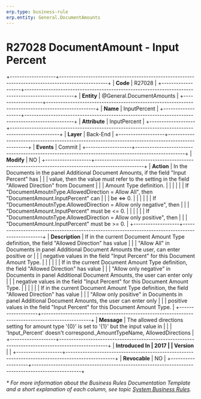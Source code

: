 ```yaml
---
erp.type: business-rule
erp.entity: General.DocumentAmounts
---
```


# R27028 DocumentAmount - Input Percent
+-------------------+--------------------------------------------------------------------------------------------------+
| **Code**          | R27028                                                                                           |
+-------------------+--------------------------------------------------------------------------------------------------+
| **Entity**        | @General.DocumentAmounts                                                                         |
+-------------------+--------------------------------------------------------------------------------------------------+
| **Name**          | InputPercent                                                                                     |
+-------------------+--------------------------------------------------------------------------------------------------+
| **Attribute**     | InputPercent                                                                                     |
+-------------------+--------------------------------------------------------------------------------------------------+
| **Layer**         | Back-End                                                                                         |
+-------------------+--------------------------------------------------------------------------------------------------+
| **Events**        | Commit                                                                                           |
+-------------------+--------------------------------------------------------------------------------------------------+
| **Modify**        | NO                                                                                               |
+-------------------+--------------------------------------------------------------------------------------------------+
| **Action**        | In the Documents in the panel Additional Document Amounts, if the field "Input Percent" has      |
|                   | value, then the value must refer to the setting in the field "Allowed Direction" from Document   |
|                   | Amount Type definition.                                                                          |
|                   |                                                                                                  |
|                   | If \"DocumentAmoutnType.AllowedDirection = Allow All\", then \"DocumentAmount.InputPercent\" can |
|                   | be \<=\> 0.                                                                                      |
|                   |                                                                                                  |
|                   | If \"DocumentAmoutnType.AllowedDirection = Allow only negative\", then                           |
|                   | \"DocumentAmount.InputPercent\" must be \<= 0.                                                   |
|                   |                                                                                                  |
|                   | If \"DocumentAmoutnType.AllowedDirection = Allow only positive\", then                           |
|                   | \"DocumentAmount.InputPercent\" must be \>= 0.                                                   |
+-------------------+--------------------------------------------------------------------------------------------------+
| **Description**   | If in the current Document Amount Type definition, the field "Allowed Direction" has value       |
|                   | "Allow All" in Documents in panel Additional Document Amounts the user, can enter positive or    |
|                   | negative values in the field "Input Percent" for this Document Amount Type.                      |
|                   |                                                                                                  |
|                   | If in the current Document Amount Type definition, the field "Allowed Direction" has value       |
|                   | "Allow only negative" in Documents in panel Additional Document Amounts, the user can enter only |
|                   | negative values in the field "Input Percent" for this Document Amount Type.                      |
|                   |                                                                                                  |
|                   | If in the current Document Amount Type definition, the field "Allowed Direction" has value       |
|                   | "Allow only positive" in Documents in panel Additional Document Amounts, the user can enter only |
|                   | positive values in the field "Input Percent" for this Document Amount Type.                      |
+-------------------+--------------------------------------------------------------------------------------------------+
| **Message**       | The allowed directions setting for amount type \'{0}\' is set to \'{1}\' but the input value in  |
|                   | \'Input_Percent\' doesn\'t correspond.,AmountTypeName, AllowedDirections                         |
+-------------------+--------------------------------------------------------------------------------------------------+
| **Introduced In   | 2017                                                                                             |
| Version**         |                                                                                                  |
+-------------------+--------------------------------------------------------------------------------------------------+
| **Revocable**     | NO                                                                                               |
+-------------------+--------------------------------------------------------------------------------------------------+

*\* For more information about the Business Rules Documentation Template and a short explanation of each column, see
topic [System Business Rules](../templates/template-description-system-business-rules.md).*
